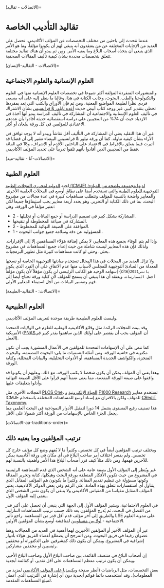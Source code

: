 (الاتصالات - تقاليد)=
# تقاليد التأديب الخاصة

عندما تتحدث إلى باحثين من مختلف التخصصات عن المؤلف الأكاديمي، تحصل على العديد من الإجابات المختلفة عن من يعتقدون أنه ينبغي لهم أن يكونوا مؤلفاً، وما هو الأمر الذي ينبغي أن يتخذه أصحاب البلاغ وما يعنيه الأمر. ومن ثم يبدو أن هناك تقاليد مختلفة تتعلق بتخصصات محددة بشأن كيفية تأليف المقالات الصحفية.

(الاتصالات - التقاليد-الإنسان)=
## العلوم الإنسانية والعلوم الاجتماعية

والمنشورات المنفردة المؤلفة أكثر شيوعا في تخصصات العلوم الإنسانية منها في العلوم والتكنولوجيا والطب. البحوث، وجانب الكتابة في هذا، وغالبا ما ينظر إليه على أنه مسعى فردي نظرا لطبيعة المواضيع المعنية، ومن ثم فإن الأوراق والكتب التي تعد بمفردها تحظى بتقدير كبير. غير ووجد كتاب أبيض حديث [أعده تايلور & فرانسيس](https://authorservices.taylorandfrancis.com/co-authorship-in-the-humanities-and-social-sciences/) بشأن الاشتراك في تأليف العلوم الإنسانية والاجتماعية أن المشاركة في تأليف الدراسة يبدو أنها آخذة في الازدياد حيث أن 74% من المجيبين على دراسة استقصائية حديثة أفادوا بأن عددهم الاعتيادي للمؤلفين في كل ورقة يبلغان أو أكثر.

غير أن هذا التقليد يعني أن المشاركة في التأليف أقل نقاشاً ويبدو أنه لا يوجد توافق في الآراء بشأن كيفية تناوله. كما أن ورقة تيلور & فرانسيس البيضاء تشير إلى أن قضايا قد أثيرت فيما يتعلق بالإفراط في الاعتماد على الباحثين الأقدم أو الإشراف، و18 في المائة فقط من المجيبين الذين أفادوا بأنهم تلقوا تدريباً على تحديد المؤلف الأكاديمي.

(الاتصالات-آنا - تقاليد-ميد)=
## العلوم الطبية
لجنة [الدولية لمحرري المجلات الطبية (ICMJE) لديها مجموعة واضحة من المبادئ التوجيهية للعلوم الطبية](http://www.icmje.org/recommendations/browse/roles-and-responsibilities/defining-the-role-of-authors-and-contributors.html) والتي تستخدم أيضا على نطاق أوسع في المجلات العلمية الأخرى. والمعايير واضحة بالنسبة للمؤلف وتتطلب مساهمات كبيرة في عدة مجالات من مشروع البحث، بما في ذلك الكتابة أو التحرير. وهو يحدد أربعة معايير يجب استيفاؤها جميعاً لكي تعتبر مؤلفاً في الورقة، وهي:
* 2 - المشاركة بشكل كبير في تصميم الدراسة أو جمع البيانات أو تحليلها.
* المشاركة في صياغة المخطوطة أو تنقيحها.
* 2 - الموافقة على الصيغة النهائية للمخطوط.
* 1 - المسؤولية عن دقة وسلامة جميع جوانب البحوث.

وإذا لم يتم الوفاء بجميع هذه المعايير، لا يمكن إضافة هؤلاء المساهمين إلا إلى الإقرارات. ولذلك فإن هذه المعايير ليست شاملة من حيث إعداد جميع المساهمات في مشروع بحثي. وحتى لو كانت مساهمات كبيرة مثل تطوير البرمجيات.

ولا تزال العديد من المجلات في هذا المجال تستخدم مبادئها التوجيهية الخاصة أو نسخها المعدلة من المبادئ التوجيهية للمجلس لأسباب منها عدم الاتفاق على أن الفرد الذي يكون إسهامه الوحيد هو الكاتب الرئيسي لن يكون مؤهلاً لأن يكون مؤلفاً {cite}`بانتر2021 أفضل الممارسات`. ويعتقد أن هذا ينبغي أن يسمح للمؤلف لأن كتابة ورقة تحتاج أيضا إلى فهم وتفسير البيانات من أجل استيفاء المعايير الأولى.

(الاتصالات: - التقاليد-الطبيعة)=
## العلوم الطبيعية
وليست للعلوم الطبيعية طريقة موحدة لتعريف المؤلف الأكاديمي.

وقد بينت المجلات الرائدة مثل وقائع الأكاديمية الوطنية للعلوم في الولايات المتحدة الأمريكية ([PNAS](https://blog.pnas.org/iforc.pdf)أن المؤلف يجب أن يقتصر على أولئك الذين ساهموا بقدر كبير في العمل).

كما تنص على أن الإسهامات المحددة للمؤلفين في الأعمال المنشورة يجب أن تكون مكتوبة في حاشية الورقة. ومن أمثلة التسميات ما يلي: البحوث المصممة، والبحوث المنجزة، والكواشف الجديدة المساهمة، أو الأدوات التحليلية، والبيانات المحللة، وكتابة الورقة.

وهذا يعني أن المؤلف يمكن أن يكون شخصا لا يكتب الورقة، مع ذلك. وعليهم أن يكونوا قد وافقوا على صيغة الورقة المقدمة، مما يعني ضمناً أنهم قرأوا على الأقل الصيغة النهائية وأدلوا بتعليقات عليها.

المجلات الأخرى مثل [PLOS One](https://journals.plos.org/plosone/s/authorship)، [الحياة الإلكترونية](https://reviewer.elifesciences.org/author-guide/journal-policies) و [F1000 Research](https://f1000research.com/gateways/nc3rs/for-authors/article-guidelines/research-articles) تستخدم معايير ICMJE للمؤلف ولكن بالاقتران مع إسناد أوسع للمساهمات المختلفة باستخدام [CRediT Taxonomy](https://casrai.org/credit/).  
هذا تصنيف رفيع المستوى يشمل 14 دورا لتمثيل الأدوار النموذجية في البحث العلمي مما يجعل الجزء الخاص بالإسهامات من الورقة أكثر شمولا على الأقل.

(الاتصالات-aa-traditions-order)=
## ترتيب المؤلفين وما يعنيه ذلك

ويختلف ترتيب المؤلفين أيضاً في كل تخصص، وكثيراً ما لا يُفهم وضع كل مؤلف خارج كل تخصص. ولم يفسر اختلاف أمر صاحب البلاغ في أي مكان في ورقة أكاديمية يمكن للآخرين فهمها، ومن ذلك مثلاً كيف قرر أصحاب البلاغ هذا الأمر وأهميته بالنسبة لهم.

غير ويُنظر إلى المؤلف الأول بصفة عامة على أنه الشخص الذي قدم المساهمة الرئيسية في المشروع من حيث تكوين الأفكار المتعلقة بورقة البحث وهيكلها، كتابة وتحرير المقالة وكونها مسؤولة عن تنظيم تقديم المقالة. وكثيراً ما يكونون هم المؤلف المقابل الذي يتناول أي استفسارات تتعلق بهذه المادة. على الرغم وفي بعض الدوائر الأكاديمية، يعتبر المؤلف المقابل مقياسا من المقياس الأكاديمي ولا ينبغي أن يكون نفس الشخص الذي ينتمي إليه المؤلف الأول.

في العلوم الاجتماعية، ويشير المؤلف الأول إلى الجهة التي ينبغي أن تحصل على أكبر قدر من الفضل في البحث، ثم يُدرج المؤلفون بعد ذلك حسب ترتيب المساهمات التنازلية. والطريق إلى آخر مؤلف قدم أقل قدر من المساهمة. راجع تأثير LSE على مدونة العلوم الاجتماعية - [أولا بين متساويين](https://blogs.lse.ac.uk/impactofsocialsciences/2015/06/18/first-among-equals-guidelines-authorship-credit/) لمناقشة أوسع بشأن المؤلفين الأولين.

غير أن المؤلف الأخير أو المؤلفين الأخيرين لهما أهمية في العديد من المجالات وهما عضوان رفيعا في فريق البحوث. ومن المرجح أن يضطلع أعضاء الفريق هؤلاء بأدوار إشرافية في المشروع. ويمكن أن يكون ذلك كمشرفين على الدكتوراه أو محققين رئيسيين أو محققين مشاركين.

إن أصحاب البلاغ في منتصف القائمة، بين صاحب البلاغ الأول وصاحب البلاغ الأخير، ويمكن أن يكون ترتيب معظم المساهمات على أقل تقدير، أو كقائمة أبجدية.

بعض التخصصات، مثل الرياضيات (أنظر صفحة [ويكيبيديا على المؤلف الأكاديمي](https://en.wikipedia.org/wiki/Academic_authorship) لمزيد من المعلومات)، وقد استخدمت دائما قوائم أبجدية دون أي إشارة في الترتيب الذي أعطى لمبلغ المساهمات المقدمة. 
